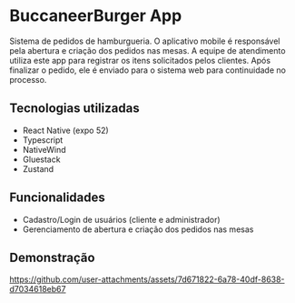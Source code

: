 # BuccaneerBurger App

Sistema de pedidos de hamburgueria. O aplicativo mobile é responsável pela abertura e criação dos pedidos nas mesas. A equipe de atendimento utiliza este app para registrar os itens solicitados pelos clientes. Após finalizar o pedido, ele é enviado para o sistema web para continuidade no processo.


 ## Tecnologias utilizadas
- React Native (expo 52)
- Typescript
- NativeWind
- Gluestack
- Zustand


## Funcionalidades
- Cadastro/Login de usuários (cliente e administrador)
- Gerenciamento de abertura e criação dos pedidos nas mesas


## Demonstração
https://github.com/user-attachments/assets/7d671822-6a78-40df-8638-d7034618eb67

